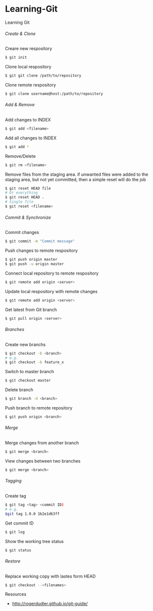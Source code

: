 # Learning-Git
Learning Git

###### Create & Clone

Creare new respository
```sh
$ git init
```

Clone local respository
```sh
$ git git clone /path/to/repository
```

Clone remote respository
```sh
$ git clone username@host:/path/to/repository

```
###### Add & Remove

Add changes to INDEX
```sh
$ git add <filename>
```

Add all changes to INDEX
```sh
$ git add *
```

Remove/Delete
```sh
$ git rm <filename>
```

Remove files from the staging area. if unwanted files were added to the staging area, but not yet committed, then a simple reset will do the job
```sh
$ git reset HEAD file
# Or everything
$ git reset HEAD .
# Single file
$ git reset <filename>
```

###### Commit & Synchronize

Commit changes
```sh
$ git commit -m "Commit message"
```

Push changes to remote respository
```sh
$ git push origin master
$ git push -u origin master
```

Connect local repository to remote respository
```sh
$ git remote add origin <server>
```

Update local respository with remote changes
```sh
$ git remote add origin <server>
```

Get latest from Git branch
```sh
$ git pull origin <server>
```

###### Branches

Create new branchs
```sh
$ git checkout -b <branch>
# e.g.
$ git checkout -b feature_x
```

Switch to master branch
```sh
$ git checkout master
```

Delete branch
```sh
$ git branch -d <branch>
```

Push branch to remote repository
```sh
$ git push origin <branch>
```

###### Merge

Merge changes from another branch
```sh
$ git merge <branch>
```

View changes between two branches
```sh
$ git merge <branch>
```

###### Tagging

Create tag
```sh
$ git tag <tag> <commit ID)
# e.g.
$git tag 1.0.0 1b2e1d63ff
```

Get commit ID
```sh
$ git log
```

Show the working tree status
```sh
$ git status
```

###### Restore

Replace working copy with lastes form HEAD
```sh
$ git checkout --<filenames>
```
Resources

* http://rogerdudler.github.io/git-guide/
